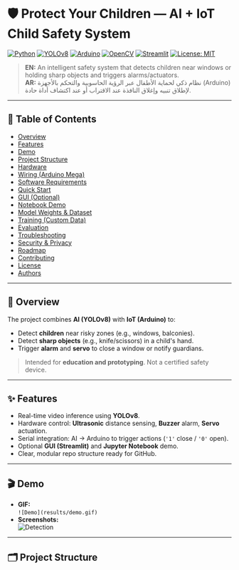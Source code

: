 # 🛡️ Protect Your Children — AI + IoT Child Safety System

[![Python](https://img.shields.io/badge/Python-3.10+-3776AB?logo=python&logoColor=white)](#)
[![YOLOv8](https://img.shields.io/badge/YOLOv8-Ultralytics-0A0A0A?logo=ultralytics)](#)
[![Arduino](https://img.shields.io/badge/Arduino-Mega-00979D?logo=arduino&logoColor=white)](#)
[![OpenCV](https://img.shields.io/badge/OpenCV-Computer%20Vision-5C3EE8?logo=opencv&logoColor=white)](#)
[![Streamlit](https://img.shields.io/badge/Streamlit-Optional-FF4B4B?logo=streamlit&logoColor=white)](#)
[![License: MIT](https://img.shields.io/badge/License-MIT-green.svg)](LICENSE)

> **EN:** An intelligent safety system that detects children near windows or holding sharp objects and triggers alarms/actuators.  
> **AR:** نظام ذكي لحماية الأطفال عبر الرؤية الحاسوبية والتحكم بالأجهزة (Arduino) لإطلاق تنبيه وإغلاق النافذة عند الاقتراب أو عند اكتشاف أداة حادة.

---

## 📑 Table of Contents
- [Overview](#-overview)
- [Features](#-features)
- [Demo](#-demo)
- [Project Structure](#-project-structure)
- [Hardware](#-hardware)
- [Wiring (Arduino Mega)](#-wiring-arduino-mega)
- [Software Requirements](#-software-requirements)
- [Quick Start](#-quick-start)
- [GUI (Optional)](#-gui-optional)
- [Notebook Demo](#-notebook-demo)
- [Model Weights & Dataset](#-model-weights--dataset)
- [Training (Custom Data)](#-training-custom-data)
- [Evaluation](#-evaluation)
- [Troubleshooting](#-troubleshooting)
- [Security & Privacy](#-security--privacy)
- [Roadmap](#-roadmap)
- [Contributing](#-contributing)
- [License](#-license)
- [Authors](#-authors)

---

## 🔎 Overview
The project combines **AI (YOLOv8)** with **IoT (Arduino)** to:
- Detect **children** near risky zones (e.g., windows, balconies).
- Detect **sharp objects** (e.g., knife/scissors) in a child's hand.
- Trigger **alarm** and **servo** to close a window or notify guardians.

> Intended for **education and prototyping**. Not a certified safety device.

---

## ✨ Features
- Real-time video inference using **YOLOv8**.
- Hardware control: **Ultrasonic** distance sensing, **Buzzer** alarm, **Servo** actuation.
- Serial integration: AI → Arduino to trigger actions (`'1'` close / `'0'` open).
- Optional **GUI (Streamlit)** and **Jupyter Notebook** demo.
- Clear, modular repo structure ready for GitHub.

---

## 🎬 Demo
- **GIF:**  
  `![Demo](results/demo.gif)`
- **Screenshots:**  
  ![Detection](<img width="645" height="448" alt="metrics" src="https://github.com/user-attachments/assets/f255c836-7810-4439-bb55-88db43e09404" />
)

---

## 🗂 Project Structure

